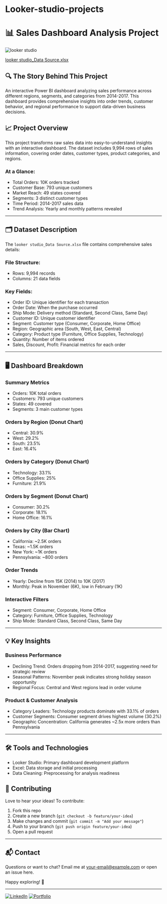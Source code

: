 # Looker-studio-projects
# 📊 Sales Dashboard Analysis Project

![looker studio](https://github.com/user-attachments/assets/a516ffd1-f119-47fc-906f-85629cd9624f)

[looker studio_Data Source.xlsx](https://github.com/user-attachments/files/20028144/looker.studio_Data.Source.xlsx)

## 🔍 The Story Behind This Project
An interactive Power BI dashboard analyzing sales performance across different regions, segments, and categories from 2014-2017. This dashboard provides comprehensive insights into order trends, customer behavior, and regional performance to support data-driven business decisions.

## 📈 Project Overview
This project transforms raw sales data into easy-to-understand insights with an interactive dashboard. The dataset includes 9,994 rows of sales information, covering order dates, customer types, product categories, and regions.

### At a Glance:
- Total Orders: 10K orders tracked
- Customer Base: 793 unique customers
- Market Reach: 49 states covered
- Segments: 3 distinct customer types
- Time Period: 2014-2017 sales data
- Trend Analysis: Yearly and monthly patterns revealed

---

## 🗂️ Dataset Description

The `looker studio_Data Source.xlsx` file contains comprehensive sales details:

### File Structure:
- Rows: 9,994 records
- Columns: 21 data fields

### Key Fields:
- Order ID: Unique identifier for each transaction
- Order Date: When the purchase occurred
- Ship Mode: Delivery method (Standard, Second Class, Same Day)
- Customer ID: Unique customer identifier
- Segment: Customer type (Consumer, Corporate, Home Office)
- Region: Geographic area (South, West, East, Central)
- Category: Product type (Furniture, Office Supplies, Technology)
- Quantity: Number of items ordered
- Sales, Discount, Profit: Financial metrics for each order

---

## 🖥️ Dashboard Breakdown

### Summary Metrics
- Orders: 10K total orders
- Customers: 793 unique customers
- States: 49 covered
- Segments: 3 main customer types

### Orders by Region (Donut Chart)
- Central: 30.9% 
- West: 29.2%
- South: 23.5%
- East: 16.4%

### Orders by Category (Donut Chart)
- Technology: 33.1%
- Office Supplies: 25%
- Furniture: 21.9%

### Orders by Segment (Donut Chart)
- Consumer: 30.2%
- Corporate: 18.1%
- Home Office: 16.1%

### Orders by City (Bar Chart)
- California: ~2.5K orders
- Texas: ~1.5K orders
- New York: ~1K orders
- Pennsylvania: ~800 orders

### Order Trends
- Yearly: Decline from 15K (2014) to 10K (2017)
- Monthly: Peak in November (6K), low in February (1K)

### Interactive Filters
- Segment: Consumer, Corporate, Home Office
- Category: Furniture, Office Supplies, Technology
- Ship Mode: Standard Class, Second Class, Same Day

---

## 💡 Key Insights

### Business Performance
- Declining Trend: Orders dropping from 2014-2017, suggesting need for strategic review
- Seasonal Patterns: November peak indicates strong holiday season opportunity
- Regional Focus: Central and West regions lead in order volume

### Product & Customer Analysis
- Category Leaders: Technology products dominate with 33.1% of orders
- Customer Segments: Consumer segment drives highest volume (30.2%)
- Geographic Concentration: California generates ~2.5x more orders than Pennsylvania

---

## 🛠️ Tools and Technologies
- Looker Studio: Primary dashboard development platform
- Excel: Data storage and initial processing
- Data Cleaning: Preprocessing for analysis readiness


## 🤝 Contributing
Love to hear your ideas! To contribute:

1. Fork this repo
2. Create a new branch (`git checkout -b feature/your-idea`)
3. Make changes and commit (`git commit -m "Add your message"`)
4. Push to your branch (`git push origin feature/your-idea`)
5. Open a pull request

---

## 📬 Contact
Questions or want to chat? Email me at your-email@example.com or open an issue here.

Happy exploring! 🚀

---

[![LinkedIn](https://img.shields.io/badge/LinkedIn-Connect-blue)](https://linkedin.com/in/yourusername)
[![Portfolio](https://img.shields.io/badge/Portfolio-Visit-green)](https://github.com/yourusername)
